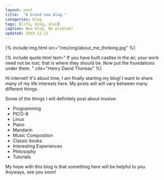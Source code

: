 ```yaml
---
layout: post
title:  "A brand new blog."
categories: blog
tags: [life, blog, alan]
caption: New blog. No problem!
updated: 2019-12-12
---
```

{% include img.html src="/res/img/about_me_thinking.jpg" %}

{% include quote.html text="
If you have built castles in the air, your work need not be lost; that is where
they should be. Now put the foundations under them.
" cite="Henry David Thoreau" %}

Hi internet! It's about time, I am finally starting my blog! I want to share
many of my life interests here. My posts will will vary between many different
things.

Some of the things I will definitely post about involve:
- Programming
- PICO-8
- Linux
- Piano
- Mandarin
- Music Composition
- Classic books
- Interesting Experiences
- Philosophy
- Tutorials

My hope with this blog is that something here will be helpful to you. Anyways,
see you soon!
